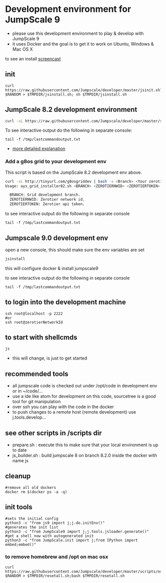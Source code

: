 # Development environment for JumpScale 9

- please use this development environment to play & develop with JumpScale 9
- it uses Docker and the goal is to get it to work on Ubuntu, Windows & Mac OS X

to see an install [screencast](http://showterm.io/5a87e36aee35b5b765b20#fast)

## init

```
curl https://raw.githubusercontent.com/Jumpscale/developer/master/jsinit.sh?$RANDOM > $TMPDIR/jsinstall.sh; sh $TMPDIR/jsinstall.sh
```


## JumpScale 8.2 development environment

```bash
curl -sL https://raw.githubusercontent.com/Jumpscale/developer/master/scripts/js_builder_js82_zerotier.sh | bash -s <your-ZeroTier-network-ID>
```

To see interactive output do the following in separate console:

```
tail -f /tmp/lastcommandoutput.txt
```

- [more detailed explanation](docs/installjs8_details.md)

### Add a g8os grid to your development env

This script is based on the JumpScale 8.2 development env above.

```bash
curl -sL http://tinyurl.com/g8osgriddev | bash -s <Branch> <Your zerotier network id> <Zerotier api token>
Usage: ays_grid_installer82.sh <BRANCH> <ZEROTIERNWID> <ZEROTIERTOKEN>

  BRANCH: Grid development branch.
  ZEROTIERNWID: Zerotier network id.
  ZEROTIERTOKEN: Zerotier api token.
```

to see interactive output do the following in separate console
```
tail -f /tmp/lastcommandoutput.txt
```

## Jumpscale 9.0 development env

open a new console, this should make sure the env variables are set

```bash
jsinstall
```
this will configure docker & install jumpscale9

to see interactive output do the following in separate console
```
tail -f /tmp/lastcommandoutput.txt
```

## to login into the development machine

```
ssh root@localhost -p 2222
#or
ssh root@zerotierNetworkId
```

## to start with shellcmds

```bash
js
```

 - this will change, is just to get started

## recommended tools

- all jumpscale code is checked out under /opt/code in development env or in ~/code/...
- use a ide like atom for development on this code, sourcetree is a good tool for git manipulation
- over ssh you can play with the code in the docker
- to push changes to a remote host (remote development) use j.tools.develop...


## see other scripts in /scripts dir

- prepare.sh : execute this to make sure that your local environment is up to date
- js_builder.sh : build jumpscale 8 on branch 8.2.0 inside the docker with name js

## cleanup
```
#remove all old dockers
docker rm $(docker ps -a -q)
```

## init tools

```
#sets the initial config
python3 -c "from js9 import j;j.do.initEnv()"
#generates the init list
python3 -c "from JumpScale9 import j;j.tools.jsloader.generate()"
#get a shell now with autogenerated init
python3 -c "from JumpScale.init import j;from IPython import embed;embed()"

```

### to remove homebrew and /opt on mac osx

```
curl https://raw.githubusercontent.com/Jumpscale/developer/master/scripts/osx_reset_all.sh?$RANDOM > $TMPDIR/resetall.sh;bash $TMPDIR/resetall.sh
```
